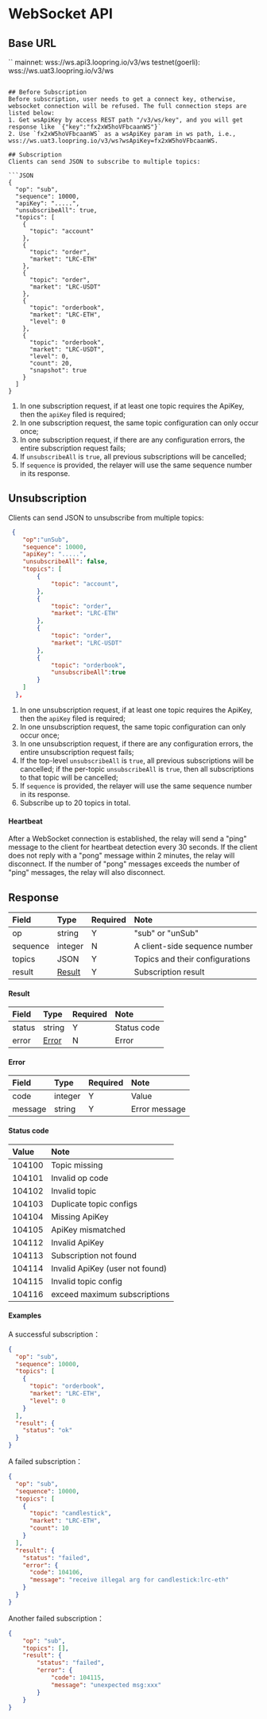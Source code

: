 # WebSocket API

## Base URL

``
mainnet: wss://ws.api3.loopring.io/v3/ws
testnet(goerli): wss://ws.uat3.loopring.io/v3/ws
```

## Before Subscription
Before subscription, user needs to get a connect key, otherwise, websocket connection will be refused. The full connection steps are listed below:
1. Get wsApiKey by access REST path "/v3/ws/key", and you will get response like `{"key":"fx2xW5hoVFbcaanWS"}`
2. Use `fx2xW5hoVFbcaanWS` as a wsApiKey param in ws path, i.e., wss://ws.uat3.loopring.io/v3/ws?wsApiKey=fx2xW5hoVFbcaanWS.

## Subscription
Clients can send JSON to subscribe to multiple topics:

```JSON
{
  "op": "sub",
  "sequence": 10000,
  "apiKey": ".....",
  "unsubscribeAll": true,
  "topics": [
    {
      "topic": "account"
    },
    {
      "topic": "order",
      "market": "LRC-ETH"
    },
    {
      "topic": "order",
      "market": "LRC-USDT"
    },
    {
      "topic": "orderbook",
      "market": "LRC-ETH",
      "level": 0
    },
    {
      "topic": "orderbook",
      "market": "LRC-USDT",
      "level": 0,
      "count": 20,
      "snapshot": true
    }
  ]
}
```


1. In one subscription request, if at least one topic requires the ApiKey, then the `apiKey` filed is required;
2. In one subscription request, the same topic configuration can only occur once;
3. In one subscription request, if there are any configuration errors, the entire subscription request fails;
4. If `unsubscribeAll` is `true`, all previous subscriptions will be cancelled;
5. If `sequence` is provided, the relayer will use the same sequence number in its response.


## Unsubscription
Clients can send JSON to unsubscribe from multiple topics:

```JSON
 {
    "op":"unSub",
    "sequence": 10000,
    "apiKey": ".....",
    "unsubscribeAll": false,
    "topics": [
        {
            "topic": "account",
        },
        {
            "topic": "order",
            "market": "LRC-ETH"
        },
        {
            "topic": "order",
            "market": "LRC-USDT"
        },
        {
            "topic": "orderbook",
            "unsubscribeAll":true
        }
    ]
  },
```


1. In one unsubscription request, if at least one topic requires the ApiKey, then the `apiKey` filed is required;
1. In one unsubscription request, the same topic configuration can only occur once;
1. In one unsubscription request, if there are any configuration errors, the entire unsubscription request fails;
1. If the top-level `unsubscribeAll` is `true`, all previous subscriptions will be cancelled; if the per-topic `unsubscribeAll` is `true`, then all subscriptions to that topic will be cancelled;
1. If `sequence` is provided, the relayer will use the same sequence number in its response.
1. Subscribe up to 20 topics in total.

#### Heartbeat

After a WebSocket connection is established, the relay will send a "ping" message to the client for heartbeat detection every 30 seconds. If the client does not reply with a "pong" message within 2 minutes, the relay will disconnect. If the number of "pong" messages exceeds the number of "ping" messages, the relay will also disconnect.


## Response

|  Field  |     Type     | Required |               Note               |
| :---- | :---------- | :------ | :------------------------------ |
|   op   |    string    |    Y    |         "sub" or "unSub"         |
|   sequence   |    integer    |    N    |        A client-side sequence number        |
| topics |   JSON  |    Y    |             Topics and their configurations            |
| result |    [Result](#result)   |    Y    |             Subscription result             |


####  <span id="result">Result</span>

|  Field  |      Type       | Required |         Note         |
| :---- | :------------- | :------ | :------------------ |
| status |     string      |    Y    |     Status code     |
| error  | [Error](#error) |    N    | Error |

####   <span id="error">Error</span>

|  Field   |  Type   | Required |   Note   |
| :----- | :----- | :------ | :------ |
|  code   | integer |    Y    |  Value  |
| message | string  |    Y    | Error message |

#### Status code

| **Value** |                         Note                        |
| :-------- | :-------------------------------------------------- |
|   104100   |                     Topic missing                     |
|   104101   | Invalid op code |
|   104102   |                     Invalid topic                    |
|   104103   |                    Duplicate topic configs                    |
|   104104   |                    Missing ApiKey                    |
|   104105   |              ApiKey mismatched              |
|   104112   |                    Invalid ApiKey                    |
|   104113   |               Subscription not found              |
|   104114   |             Invalid ApiKey (user not found)                |
|   104115   |                  Invalid topic config                |
| 104116 | exceed maximum subscriptions |

#### Examples

A successful subscription：

```json
{
  "op": "sub",
  "sequence": 10000,
  "topics": [
    {
      "topic": "orderbook",
      "market": "LRC-ETH",
      "level": 0
    }
  ],
  "result": {
    "status": "ok"
  }
}
```

A failed subscription：

```json
{
  "op": "sub",
  "sequence": 10000,
  "topics": [
    {
      "topic": "candlestick",
      "market": "LRC-ETH",
      "count": 10
    }
  ],
  "result": {
    "status": "failed",
    "error": {
      "code": 104106,
      "message": "receive illegal arg for candlestick:lrc-eth"
    }
  }
}
```

Another failed subscription：

```json
{
    "op": "sub",
    "topics": [],
    "result": {
        "status": "failed",
        "error": {
            "code": 104115,
            "message": "unexpected msg:xxx"
        }
    }
}
```
